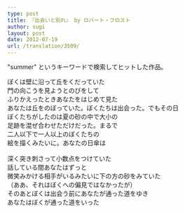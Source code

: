 ```yaml
---
type: post
title: 『出会いと別れ』 by ロバート・フロスト
author: sugi
layout: post
date: 2012-07-19
url: /translation/3509/
---
```

"summer" というキーワードで検索してヒットした作品。

<pre>ぼくは壁に沿って丘をくだっていた
門の向こうを見ようとのびをして
ふりかえったときあなたをはじめて見た
あなたは丘をのぼっていた。ぼくたちは出会った。でもその日
ぼくたちがしたのは夏の砂の中で大小の
足跡を混ぜ合わせただけだった。まるで
二人以下で一人以上のぼくたちの
絵を描くみたいに。あなたの日傘は

深く突き刺さって小数点をつけていた
話している間あなたはずっと
微笑みかける相手がいるみたいに下の方の砂をみていた
（ああ、それはぼくへの偏見ではなかったが）
そのあとぼくは出会う前にあなたが通った道をゆき
あなたはぼくが通った道をいった
</pre>

